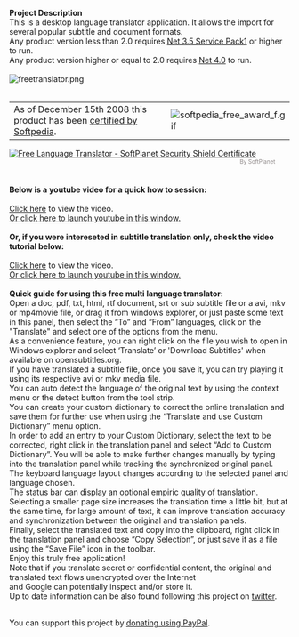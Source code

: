 <div class="wikidoc">
<p><strong>Project Description</strong><br>
This is a desktop language translator application. It allows the import for several popular subtitle and document formats.
<br>
Any product version less than 2.0 requires <a href="http://www.microsoft.com/downLoads/details.aspx?familyid=AB99342F-5D1A-413D-8319-81DA479AB0D7&displaylang=en">
Net 3.5 Service Pack1</a> or higher to run.<br>
Any product version higher or equal to 2.0 requires <a href="http://www.microsoft.com/en-us/download/details.aspx?id=17851">
Net 4.0</a> to run.<br>
<br>
<img title="freetranslator.png" src="http://download-codeplex.sec.s-msft.com/Download?ProjectName=languagetranslator&DownloadId=53786" alt="freetranslator.png"><br>
<br>
</p>
<table>
<tbody>
<tr>
<td>As of December 15th 2008 this product has been <a href="http://www.softpedia.com/progClean/Free-Language-Translator-Clean-116065.html">
certified by Softpedia</a>.</td>
<td><img title="softpedia_free_award_f.gif" src="http://download-codeplex.sec.s-msft.com/Download?ProjectName=languagetranslator&DownloadId=52069" alt="softpedia_free_award_f.gif"></td>
</tr>
</tbody>
</table>
<div><a title="Free Free Language Translator Download" href="http://softplanet.com/Free-Language-Translator" target="_blank"><img src="http://i.softplanet.com/img/b2.png" alt="Free Language Translator - SoftPlanet Security Shield Certificate"></a><br>
<a href="http://softplanet.com/Windows/Travel/Languages-and-Translators"><span style="font-size:10px; font-weight:normal; float:right; margin-right:26px; color:#918b8b">By SoftPlanet</span></a></div>
<p><br>
<br>
<strong>Below is a youtube video for a quick how to session:</strong><br>
<br>
<a href="http://www.youtube.com/watch?v=3QRlVP_qWso">Click here</a> to view the video.
<br>
<a href="http://www.youtube.com/watch?v=3QRlVP_qWso">Or click here to launch youtube in this window.</a><br>
<br>
<strong>Or, if you were intereseted in subtitle translation only, check the video tutorial below:</strong><br>
<br>
<a href="http://www.youtube.com/watch?v=1Krp-bIIdRc">Click here</a> to view the video.
<br>
<a href="http://www.youtube.com/watch?v=1Krp-bIIdRc">Or click here to launch youtube in this window.</a><br>
<br>
<strong>Quick guide for using this free multi language translator:</strong><br>
Open a doc, pdf, txt, html, rtf document, srt or sub subtitle file or a avi, mkv or mp4movie file, or drag it from windows explorer, or just paste some text in this panel, then select the &ldquo;To&rdquo; and &ldquo;From&rdquo; languages, click on the &quot;Translate&quot;
 and select one of the options from the menu.<br>
As a convenience feature, you can right click on the file you wish to open in Windows explorer and select &lsquo;Translate&rsquo; or 'Download Subtitles' when available on opensubtitles.org.<br>
If you have translated a subtitle file, once you save it, you can try playing it using its respective avi or mkv media file.<br>
You can auto detect the language of the original text by using the context menu or the detect button from the tool strip.<br>
You can create your custom dictionary to correct the online translation and save them for further use when using the &ldquo;Translate and use Custom Dictionary&rdquo; menu option.<br>
In order to add an entry to your Custom Dictionary, select the text to be corrected, right click in the translation panel and select &ldquo;Add to Custom Dictionary&rdquo;. You will be able to make further changes manually by typing into the translation panel
 while tracking the synchronized original panel.<br>
The keyboard language layout changes according to the selected panel and language chosen.<br>
The status bar can display an optional empiric quality of translation. Selecting a smaller page size increases the translation time a little bit, but at the same time, for large amount of text, it can improve translation accuracy and synchronization between
 the original and translation panels.<br>
Finally, select the translated text and copy into the clipboard, right click in the translation panel and choose &ldquo;Copy Selection&rdquo;, or just save it as a file using the &ldquo;Save File&rdquo; icon in the toolbar.<br>
Enjoy this truly free application!<br>
Note that if you translate secret or confidential content, the original and translated text flows unencrypted over the Internet
<br>
and Google can potentially inspect and/or store it.<br>
Up to date information can be also found following this project on <a href="http://languagetranslator.codeplex.com/Release/ProjectReleases.aspx?ReleaseId=36621#DownloadId=95172">
twitter</a>.</p>
<p><br>
You can support this project by <a href="https://www.paypal.com/cgi-bin/webscr?cmd=_s-xclick&hosted_button_id=3UNEYK64HSWTJ">
donating using PayPal</a>.<br>
<br>
<br>
<br>
<br>
</p>
</div><div class="ClearBoth"></div>
